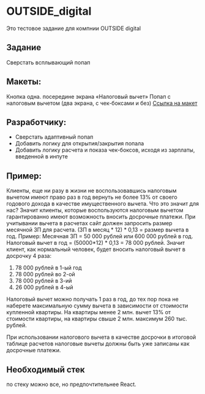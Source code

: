 # OUTSIDE_digital

Это тестовое задание для компнии OUTSIDE digital

## Задание

Сверстать всплывающий попап

## Макеты:

Кнопка одна. посередине экрана «Налоговый вычет»
Попап с налоговым вычетом (два экрана, с чек-боксами и без)
[Ссылка на макет](https://www.figma.com/file/5o5MQYFxdq4NGmAv1kinrA/%D0%A2%D0%B5%D1%81%D1%82%D0%BE%D0%B2%D0%BE%D0%B5-%D0%B7%D0%B0%D0%B4%D0%B0%D0%BD%D0%B8%D0%B5?node-id=0%3A1)

## Разработчику:

* Сверстать адаптивный попап
* Добавить логику для открытия/закрытия попала
* Добавить логику расчета и показа чек-боксов, исходя из зарплаты, введенной в инпуте

## Пример:

Клиенты, еще ни разу в жизни не воспользовавшись налоговым вычетом имеют право раз в год вернуть не более 13% от своего годового дохода в качестве имущественного вычета. Что это значит для нас? Значит клиенты, которые воспользуются налоговым
вычетом гарантированно имеют возможность вносить досрочные платежи. При учитывании вычета в расчетах сайт должен запросить размер месячной ЗП для расчета.
(ЗП в месяц * 12) * 0,13 = размер вычета в год.
Пример: Месячная ЗП = 50 000 рублей или 600 000 рублей в год.
Налоговый вычет в год = (50000*12) * 0,13 = 78 000 рублей.
Значит клиент, как нормальный человек, будет вносить налоговый вычет в досрочку 4
раза:

1. 78 000 рублей в 1-ый год
2. 78 000 рублей во 2-ой
3. 78 000 рублей в 3-ий
4. 26 000 рублей в 4-ый

Налоговый вычет можно получать 1 раз в год, до тех пор пока не наберете
максимальную сумму вычета в зависимости от стоимости купленной квартиры. На
квартиры менее 2 млн. вычет 13% от стоимости квартиры, на квартиры свыше 2 млн.
максимум 260 тыс. рублей.

При использовании налогового вычета в качестве досрочки в итоговой таблице
расчетов налоговые вычеты должны быть уже записаны как досрочные платежи.

## Необходимый стек

по стеку можно все, но предпочтительнее React.
